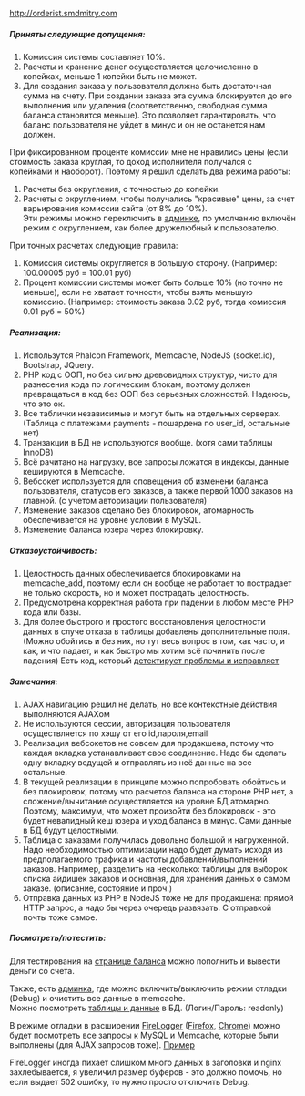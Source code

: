 http://orderist.smdmitry.com  

##### Приняты следующие допущения:  
1) Комиссия системы составляет 10%.  
2) Расчеты и хранение денег осуществляется целочисленно в копейках, меньше 1 копейки быть не может.  
3) Для создания заказа у пользователя должна быть достаточная сумма на счету. При создании заказа эта сумма блокируется до его выполнения или удаления (соответственно, свободная сумма баланса становится меньше). Это позволяет гарантировать, что баланс пользователя не уйдет в минус и он не останется нам должен.  

При фиксированном проценте комиссии мне не нравились цены (если стоимость заказа круглая, то доход исполнителя получался с копейками и наоборот). Поэтому я решил сделать два режима работы:  
1) Расчеты без округления, с точностью до копейки.  
2) Расчеты с округлением, чтобы получались "красивые" цены, за счет варьирования комиссии сайта (от 8% до 10%).  
Эти режимы можно переключить в [админке](http://orderist.smdmitry.com/admin/), по умолчанию включён режим с округлением, как более дружелюбный к пользователю.  

При точных расчетах следующие правила:  
1) Комиссия системы округляется в большую сторону. (Например: 100.00005 руб = 100.01 руб)  
2) Процент комиссии системы может быть больше 10% (но точно не меньше), если не хватает точности, чтобы взять меньшую комиссию. (Например: стоимость заказа 0.02 руб, тогда комиссия 0.01 руб = 50%)  

##### Реализация:
1) Использутся Phalcon Framework, Memcache, NodeJS (socket.io), Bootstrap, JQuery.  
2) PHP код с ООП, но без сильно древовидных структур, чисто для разнесения кода по логическим блокам, поэтому должен превращаться в код без ООП без серьезных сложностей. Надеюсь, что это ок.  
3) Все таблички независимые и могут быть на отдельных серверах. (Таблица с платежами payments - пошардена по user_id, остальные нет)  
4) Транзакции в БД не используются вообще. (хотя сами таблицы InnoDB)  
5) Всё рачитано на нагрузку, все запросы ложатся в индексы, данные кешируются в Memcache.  
6) Вебсокет используется для оповещения об изменени баланса пользователя, статусов его заказов, а также первой 1000 заказов на главной. (с учетом авторизации пользователя)  
7) Изменение заказов сделано без блокировок, атомарность обеспечивается на уровне условий в MySQL.  
8) Изменение баланса юзера через блокировку.  

##### Отказоустойчивость:
1) Целостность данных обеспечивается блокировками на memcache_add, поэтому если он вообще не работает то пострадает не только скорость, но и может пострадать целостность.  
2) Предусмотрена корректная работа при падении в любом месте PHP кода или базы.  
3) Для более быстрого и простого восстановления целостности данных в случе отказа в таблицы добавлены дополнительные поля. (Можно обойтись и без них, но тут весь вопрос в том, как часто, и как, и что падает, и как быстро мы хотим всё починить после падения) Есть код, который [детектирует проблемы и исправляет](https://github.com/smdmitry/orderist/blob/master/apps/controllers/AdminController.php#L43)  

##### Замечания:
1) AJAX навигацию решил не делать, но все контекстные действия выполняются AJAXом  
2) Не используются сессии, авторизация пользователя осуществляется по хэшу от его id,пароля,email  
3) Реализация вебсокетов не совсем для продакшена, потому что каждая вкладка устанавливает свое соединение. Надо бы сделать одну вкладку ведущей и отправлять из неё данные на все остальные.  
4) В текущей реализации в принципе можно попробовать обойтись и без плокировок, потому что расчетов баланса на стороне PHP нет, а сложение/вычитание осуществляется на уровне БД атомарно. Поэтому, максимум, что может произойти без блокировок - это будет невалидный кеш юзера и уход баланса в минус. Сами данные в БД будут целостными.  
5) Таблица с заказами получилась довольно большой и нагруженной. Надо необходимостью оптимизации надо будет думать исходя из предполагаемого трафика и частоты добавлений/выполнений заказов. Например,
разделить на несколько: таблицы для выборок списка айдишек заказов и основная, для хранения данных о самом заказе. (описание, состояние и проч.)  
6) Отправка данных из PHP в NodeJS тоже не для продакшена: прямой HTTP запрос, а надо бы через очередь развязать. С отправкой почты тоже самое.  

##### Посмотреть/потестить: 

Для тестирования на [странице баланса](http://orderist.smdmitry.com/user/cash/) можно пополнить и вывести деньги со счета.  

Также, есть [админка](http://orderist.smdmitry.com/admin/), где можно включить/выключить режим отладки (Debug) и очистить все данные в memcache.  
Можно посмотреть [таблицы и данные](http://orderist.smdmitry.com/adminer.php) в БД. (Логин/Пароль: readonly)  

В режиме отладки в расширении [FireLogger](http://firelogger.binaryage.com/) ([Firefox](https://addons.mozilla.org/ru/firefox/addon/firelogger/), [Chrome](http://smd.im/WOs)) можно будет посмотреть все запросы к MySQL и Memcache, которые были выполнены (для AJAX запросов тоже). [Пример](https://scr.smd.im/fs-ju4r5fnec5-2016-03-22-11_35_13.png)  

FireLogger иногда пихает слишком много данных в заголовки и nginx захлебывается, я увеличил размер буферов - это должно помочь, но если выдает 502 ошибку, то нужно просто отключить Debug.
